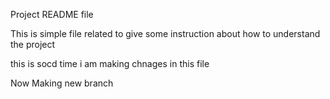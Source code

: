 Project README file

This is simple file related to give some instruction about how to understand the project

this is socd time i am making chnages in this file

Now Making new branch 
